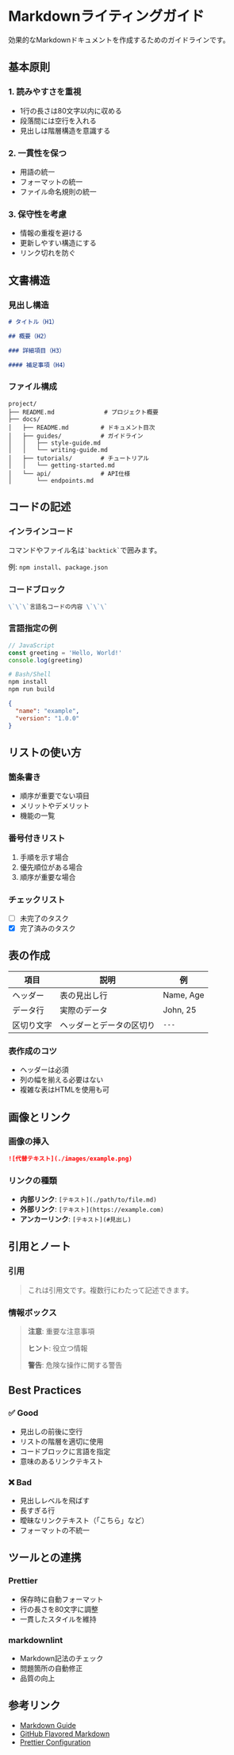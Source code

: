 # Markdownライティングガイド

効果的なMarkdownドキュメントを作成するためのガイドラインです。

## 基本原則

### 1. 読みやすさを重視

- 1行の長さは80文字以内に収める
- 段落間には空行を入れる
- 見出しは階層構造を意識する

### 2. 一貫性を保つ

- 用語の統一
- フォーマットの統一
- ファイル命名規則の統一

### 3. 保守性を考慮

- 情報の重複を避ける
- 更新しやすい構造にする
- リンク切れを防ぐ

## 文書構造

### 見出し構造

```markdown
# タイトル（H1）

## 概要（H2）

### 詳細項目（H3）

#### 補足事項（H4）
```

### ファイル構成

```text
project/
├── README.md              # プロジェクト概要
├── docs/
│   ├── README.md         # ドキュメント目次
│   ├── guides/           # ガイドライン
│   │   ├── style-guide.md
│   │   └── writing-guide.md
│   ├── tutorials/        # チュートリアル
│   │   └── getting-started.md
│   └── api/              # API仕様
│       └── endpoints.md
```

## コードの記述

### インラインコード

コマンドやファイル名は`` `backtick` ``で囲みます。

例: `npm install`、`package.json`

### コードブロック

```markdown
\`\`\`言語名コードの内容 \`\`\`
```

### 言語指定の例

```javascript
// JavaScript
const greeting = 'Hello, World!'
console.log(greeting)
```

```bash
# Bash/Shell
npm install
npm run build
```

```json
{
  "name": "example",
  "version": "1.0.0"
}
```

## リストの使い方

### 箇条書き

- 順序が重要でない項目
- メリットやデメリット
- 機能の一覧

### 番号付きリスト

1. 手順を示す場合
2. 優先順位がある場合
3. 順序が重要な場合

### チェックリスト

- [ ] 未完了のタスク
- [x] 完了済みのタスク

## 表の作成

| 項目       | 説明                     | 例        |
| ---------- | ------------------------ | --------- |
| ヘッダー   | 表の見出し行             | Name, Age |
| データ行   | 実際のデータ             | John, 25  |
| 区切り文字 | ヘッダーとデータの区切り | `---`     |

### 表作成のコツ

- ヘッダーは必須
- 列の幅を揃える必要はない
- 複雑な表はHTMLを使用も可

## 画像とリンク

### 画像の挿入

```markdown
![代替テキスト](./images/example.png)
```

### リンクの種類

- **内部リンク**: `[テキスト](./path/to/file.md)`
- **外部リンク**: `[テキスト](https://example.com)`
- **アンカーリンク**: `[テキスト](#見出し)`

## 引用とノート

### 引用

> これは引用文です。複数行にわたって記述できます。

### 情報ボックス

> **注意**: 重要な注意事項
>
> **ヒント**: 役立つ情報
>
> **警告**: 危険な操作に関する警告

## Best Practices

### ✅ Good

- 見出しの前後に空行
- リストの階層を適切に使用
- コードブロックに言語を指定
- 意味のあるリンクテキスト

### ❌ Bad

- 見出しレベルを飛ばす
- 長すぎる行
- 曖昧なリンクテキスト（「こちら」など）
- フォーマットの不統一

## ツールとの連携

### Prettier

- 保存時に自動フォーマット
- 行の長さを80文字に調整
- 一貫したスタイルを維持

### markdownlint

- Markdown記法のチェック
- 問題箇所の自動修正
- 品質の向上

## 参考リンク

- [Markdown Guide](https://www.markdownguide.org/)
- [GitHub Flavored Markdown](https://github.github.com/gfm/)
- [Prettier Configuration](https://prettier.io/docs/en/configuration.html)

